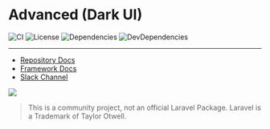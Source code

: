 # Advanced (Dark UI)

![CI](https://github.com/bayareawebpro/laravel-micro-spa-boilerplate/workflows/ci/badge.svg)
![License](https://img.shields.io/badge/License-MIT-brightgreen.svg)
![Dependencies](https://img.shields.io/badge/Dependencies-none-brightgreen.svg)
![DevDependencies](https://img.shields.io/badge/DevDependencies-latest-brightgreen.svg)

---

- [Repository Docs](https://bayareawebpro.github.io/laravel-micro-spa-boilerplate)
- [Framework Docs](https://bayareawebpro.github.io/laravel-micro.js/)
- [Slack Channel](https://discord.gg/ScYhenF)

<img src="https://github.com/bayareawebpro/laravel-micro-spa-boilerplate/raw/master/docs/img/screens-home.png">


> This is a community project, not an official Laravel Package.  Laravel is a Trademark of Taylor Otwell.
